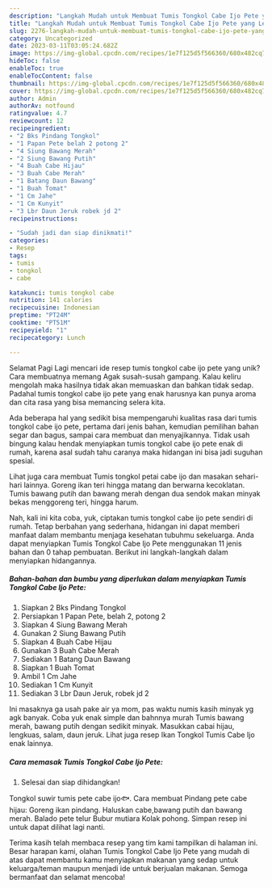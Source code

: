 ```yaml
---
description: "Langkah Mudah untuk Membuat Tumis Tongkol Cabe Ijo Pete yang Lezat, Sempurna"
title: "Langkah Mudah untuk Membuat Tumis Tongkol Cabe Ijo Pete yang Lezat, Sempurna"
slug: 2276-langkah-mudah-untuk-membuat-tumis-tongkol-cabe-ijo-pete-yang-lezat-sempurna
category: Uncategorized
date: 2023-03-11T03:05:24.682Z
image: https://img-global.cpcdn.com/recipes/1e7f125d5f566360/680x482cq70/tumis-tongkol-cabe-ijo-pete-foto-resep-utama.jpg
hideToc: false
enableToc: true
enableTocContent: false
thumbnail: https://img-global.cpcdn.com/recipes/1e7f125d5f566360/680x482cq70/tumis-tongkol-cabe-ijo-pete-foto-resep-utama.jpg
cover: https://img-global.cpcdn.com/recipes/1e7f125d5f566360/680x482cq70/tumis-tongkol-cabe-ijo-pete-foto-resep-utama.jpg
author: Admin
authorAv: notfound
ratingvalue: 4.7
reviewcount: 12
recipeingredient:
- "2 Bks Pindang Tongkol"
- "1 Papan Pete belah 2 potong 2"
- "4 Siung Bawang Merah"
- "2 Siung Bawang Putih"
- "4 Buah Cabe Hijau"
- "3 Buah Cabe Merah"
- "1 Batang Daun Bawang"
- "1 Buah Tomat"
- "1 Cm Jahe"
- "1 Cm Kunyit"
- "3 Lbr Daun Jeruk robek jd 2"
recipeinstructions:

- "Sudah jadi dan siap dinikmati!"
categories:
- Resep
tags:
- tumis
- tongkol
- cabe

katakunci: tumis tongkol cabe 
nutrition: 141 calories
recipecuisine: Indonesian
preptime: "PT24M"
cooktime: "PT51M"
recipeyield: "1"
recipecategory: Lunch

---
```



Selamat Pagi Lagi mencari ide resep tumis tongkol cabe ijo pete yang unik? Cara membuatnya memang Agak susah-susah gampang. Kalau keliru mengolah maka hasilnya tidak akan memuaskan dan bahkan tidak sedap. Padahal tumis tongkol cabe ijo pete yang enak harusnya kan punya aroma dan cita rasa yang bisa memancing selera kita.


Ada beberapa hal yang sedikit bisa mempengaruhi kualitas rasa dari tumis tongkol cabe ijo pete, pertama dari jenis bahan, kemudian pemilihan bahan segar dan bagus, sampai cara membuat dan menyajikannya. Tidak usah bingung kalau hendak menyiapkan tumis tongkol cabe ijo pete enak di rumah, karena asal sudah tahu caranya maka hidangan ini bisa jadi suguhan spesial.

Lihat juga cara membuat Tumis tongkol petai cabe ijo dan masakan sehari-hari lainnya. Goreng ikan teri hingga matang dan berwarna kecoklatan. Tumis bawang putih dan bawang merah dengan dua sendok makan minyak bekas menggoreng teri, hingga harum.


Nah, kali ini kita coba, yuk, ciptakan tumis tongkol cabe ijo pete sendiri di rumah. Tetap berbahan yang sederhana, hidangan ini dapat memberi manfaat dalam membantu menjaga kesehatan tubuhmu sekeluarga. Anda dapat menyiapkan Tumis Tongkol Cabe Ijo Pete menggunakan 11 jenis bahan dan 0 tahap pembuatan. Berikut ini langkah-langkah dalam menyiapkan hidangannya.

<!--inarticleads1-->

##### Bahan-bahan dan bumbu yang diperlukan dalam menyiapkan Tumis Tongkol Cabe Ijo Pete:

1. Siapkan 2 Bks Pindang Tongkol
1. Persiapkan 1 Papan Pete, belah 2, potong 2
1. Siapkan 4 Siung Bawang Merah
1. Gunakan 2 Siung Bawang Putih
1. Siapkan 4 Buah Cabe Hijau
1. Gunakan 3 Buah Cabe Merah
1. Sediakan 1 Batang Daun Bawang
1. Siapkan 1 Buah Tomat
1. Ambil 1 Cm Jahe
1. Sediakan 1 Cm Kunyit
1. Sediakan 3 Lbr Daun Jeruk, robek jd 2


Ini masaknya ga usah pake air ya mom, pas waktu numis kasih minyak yg agk banyak. Coba yuk enak simple dan bahnnya murah Tumis bawang merah, bawang putih dengan sedikit minyak. Masukkan cabai hijau, lengkuas, salam, daun jeruk. Lihat juga resep Ikan Tongkol Tumis Cabe Ijo enak lainnya. 

<!--inarticleads2-->

##### Cara memasak Tumis Tongkol Cabe Ijo Pete:


1. Selesai dan siap dihidangkan!

Tongkol suwir tumis pete cabe ijo🐟. Cara membuat Pindang pete cabe hijau: Goreng ikan pindang. Haluskan cabe,bawang putih dan bawang merah. Balado pete telur Bubur mutiara Kolak pohong. Simpan resep ini untuk dapat dilihat lagi nanti. 

Terima kasih telah membaca resep yang tim kami tampilkan di halaman ini. Besar harapan kami, olahan Tumis Tongkol Cabe Ijo Pete yang mudah di atas dapat membantu kamu menyiapkan makanan yang sedap untuk keluarga/teman maupun menjadi ide untuk berjualan makanan. Semoga bermanfaat dan selamat mencoba!
